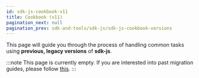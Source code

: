 ```yaml
---
id: sdk-js-cookbook-v11
title: Cookbook (v11)
pagination_next: null
pagination_prev: sdk-and-tools/sdk-js/sdk-js-cookbook-versions
---
```


[comment]: # (mx-abstract)

This page will guide you through the process of handling common tasks using **previous, legacy versions** of **sdk-js**.

:::note
This page is currently empty. If you are interested into past migration guides, please follow [this](/sdk-and-tools/sdk-js/sdk-js-migration-guides).
:::
